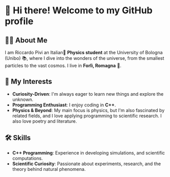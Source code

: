 # 👋 Hi there! Welcome to my GitHub profile

## 🧑‍🎓 About Me
I am Riccardo Pivi an Italian🤌 **Physics student** at the University of Bologna (Unibo) 📚, where I dive into the wonders of the universe, from the smallest particles to the vast cosmos. I live in **Forlì, Romagna** 🐓.

## 🌱 My Interests
- **Curiosity-Driven**: I'm always eager to learn new things and explore the unknown.
- **Programming Enthusiast**: I enjoy coding in **C++**.
- **Physics & Beyond**: My main focus is physics, but I'm also fascinated by related fields, and I love applying programming to scientific research. I also love poetry and literature.

## 🛠️ Skills
- **C++ Programming**: Experience in developing simulations, and scientific computations.
- **Scientific Curiosity**: Passionate about experiments, research, and the theory behind natural phenomena.

<!--
**rpivi/rpivi** is a ✨ _special_ ✨ repository because its `README.md` (this file) appears on your GitHub profile.
-->
